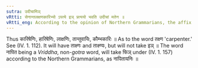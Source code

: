 ```yaml
---
sutra: उदीचामिञ्
vRtti: सेनान्तलक्षणकारिभ्यो ऽपत्ये इञ् प्रत्ययो भवति उदीचां मतेन ॥
vRtti_eng: According to the opinion of Northern Grammarians, the affix \"इञ्\" coines in the sense of a descendant, after the words ending in \"_sena_,\" the word \"_lakshana_,\" and words expressing artisans.
---
```

Thus कारिषेणिः, हारिषेणिः, लाक्षणिः, तान्तुवायिः, कौम्भकारिः ॥  As to the word तक्ष्ण 'carpenter.' See (IV. 1. 112). It will have ताक्ष्णः and ताक्ष्ण्यः, but will not take इञ् ॥ The word नापित being a _Vriddha_, non-_gotra_ word, will take फिञ् under (IV. 1. 157) according to the Northern Grammarians, as नापितायनिः ॥
